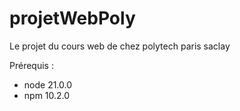 # projetWebPoly
Le projet du cours web de chez polytech paris saclay

Prérequis :
- node 21.0.0
- npm 10.2.0
